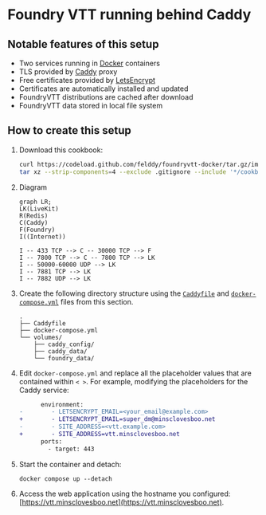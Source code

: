 # Foundry VTT running behind Caddy #

## Notable features of this setup ##

- Two services running in [Docker] containers
- TLS provided by [Caddy] proxy
- Free certificates provided by [LetsEncrypt]
- Certificates are automatically installed and updated
- FoundryVTT distributions are cached after download
- FoundryVTT data stored in local file system

## How to create this setup ##

1. Download this cookbook:

    ```bash
    curl https://codeload.github.com/felddy/foundryvtt-docker/tar.gz/improvement/cookbooks | \
    tar xz --strip-components=4 --exclude .gitignore --include '*/cookbooks/caddy'
    ```

1. Diagram

    ```mermaid
    graph LR;
    LK(LiveKit)
    R(Redis)
    C(Caddy)
    F(Foundry)
    I((Internet))

    I -- 433 TCP --> C -- 30000 TCP --> F
    I -- 7800 TCP --> C -- 7800 TCP --> LK
    I -- 50000-60000 UDP --> LK
    I -- 7881 TCP --> LK
    I -- 7882 UDP --> LK

    ```

1. Create the following directory structure using the [`Caddyfile`](Caddyfile) and
[`docker-compose.yml`](docker-compose.yml) files from this section.

    ```console
    .
    ├── Caddyfile
    ├── docker-compose.yml
    └── volumes/
        ├── caddy_config/
        ├── caddy_data/
        └── foundry_data/
    ```

1. Edit `docker-compose.yml` and replace all the placeholder values that are
contained within `< >`.  For example, modifying the placeholders for the Caddy service:

    ```diff
          environment:
    -        - LETSENCRYPT_EMAIL=<your_email@example.com>
    +        - LETSENCRYPT_EMAIL=super_dm@minsclovesboo.net
    -        - SITE_ADDRESS=<vtt.example.com>
    +        - SITE_ADDRESS=vtt.minsclovesboo.net
          ports:
            - target: 443
    ```

1. Start the container and detach:

    ```console
    docker compose up --detach
    ```

1. Access the web application using the hostname you configured:
[https://vtt.minsclovesboo.net](https://vtt.minsclovesboo.net).

[caddy]: https://caddyserver.com
[docker]: https://docs.docker.com
[foundryvtt]: https://foundryvtt.com
[letsencrypt]: https://letsencrypt.org
